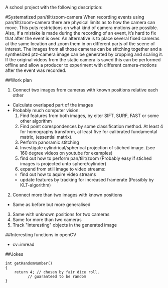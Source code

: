 A school project with the following description:

#Systematized pan/tilt/zoom-camera
When recording events using pan/tilt/zoom-camera there are physical limits as to how the camera can move.  This puts restrictions on what kind of camera motions are possible.  Also, if a mistake is made during the recording of an event, it’s hard to fix that after the event is over.  An alternative is to place several fixed cameras at the same location and zoom them in on different parts of the scene of interest.  The images from all those cameras can be stitching together and a synthesized ptz-camera image can be generated by cropping and scaling it.  If the original videos from the static camera is saved this can be performed offline and allow a producer to experiment with different camera-motions after the event was recorded.

##Work plan
1. Connect two images from cameras with known positions relative each other
  * Calculate overlaped part of the images
  * Probably much computer vision:
    1. Find features from both images, by eiter SIFT, SURF, FAST or some other algorithm
    2. Find point corespondences by some classification method. At least 4 for homography transform, at least five for calibrated fundamental matrix, (essential matrix).
    3. Perform panoramic stitching
    4. Investigate cylindrical/spherical projection of stiched image. (see 160 degree videos on youtube for examples)
    5. find out how to perform pan/tilit/zoom (Probably easy if stiched images is projected unto sphere/cylinder)
    6. expand from still image to video streams:
      * find out how to aquire video streams
      * update features by tracking for increased framerate (Possibly by KLT-algorithm)
2. Connect more than two images with known positions
  * Same as before but more generalised
3. Same with unknown positions for two cameras
4. Same for more than two cameras
5. Track "interesting" objects in the generated image

##Interesting functions in openCV
* cv::imread

##Jokes
```
int getRandomNumber()
{
	return 4; // chosen by fair dice roll.
		  // guaranteed to be random
}
```
